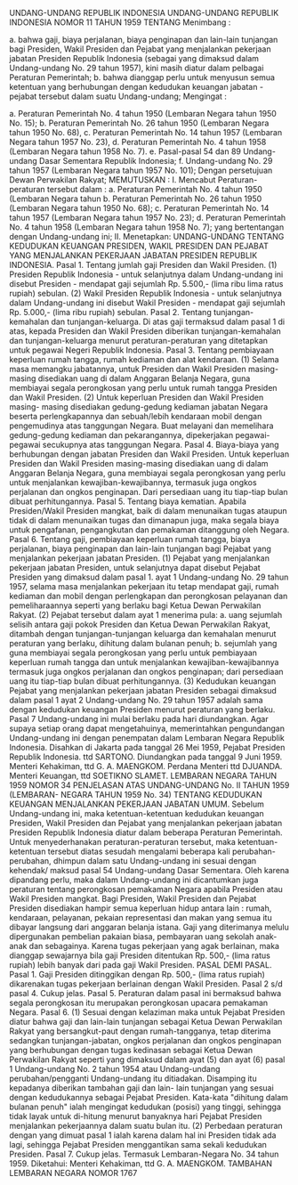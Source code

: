  UNDANG-UNDANG REPUBLIK INDONESIA UNDANG-UNDANG REPUBLIK INDONESIA NOMOR 11 TAHUN 1959 TENTANG
Menimbang :

a. bahwa gaji, biaya perjalanan, biaya penginapan dan lain-lain tunjangan bagi Presiden, Wakil Presiden dan Pejabat yang menjalankan pekerjaan jabatan Presiden Republik Indonesia (sebagai yang dimaksud dalam Undang-undang No. 29 tahun 1957), kini masih diatur dalam pelbagai Peraturan Pemerintah;
b. bahwa dianggap perlu untuk menyusun semua ketentuan yang berhubungan dengan kedudukan keuangan jabatan - pejabat tersebut dalam suatu Undang-undang;
Mengingat :

a. Peraturan Pemerintah No. 4 tahun 1950 (Lembaran Negara tahun 1950 No. 15);
b. Peraturan Pemerintah No. 26 tahun 1950 (Lembaran Negara tahun 1950 No. 68), c. Peraturan Pemerintah No. 14 tahun 1957 (Lembaran Negara tahun 1957 No. 23), d. Peraturan Pemerintah No. 4 tahun 1958 (Lembaran Negara tahun 1958 No. 7).
e. Pasal-pasal 54 dan 89 Undang-undang Dasar Sementara Republik Indonesia;
f. Undang-undang No. 29 tahun 1957 (Lembaran Negara tahun 1957 No. 101); Dengan persetujuan Dewan Perwakilan Rakyat;
MEMUTUSKAN :
 I. Mencabut Peraturan-peraturan tersebut dalam :
a. Peraturan Pemerintah No. 4 tahun 1950 (Lembaran Negara tahun b. Peraturan Pemerintah No. 26 tahun 1950 (Lembaran Negara tahun 1950 No. 68);
c. Peraturan Pemerintah No. 14 tahun 1957 (Lembaran Negara tahun 1957 No. 23);
d. Peraturan Pemerintah No. 4 tahun 1958 (Lembaran Negara tahun 1958 No. 7); yang bertentangan dengan Undang-undang ini; II. Menetapkan: UNDANG-UNDANG TENTANG KEDUDUKAN KEUANGAN PRESIDEN, WAKIL PRESIDEN DAN PEJABAT YANG MENJALANKAN PEKERJAAN JABATAN PRESIDEN REPUBLIK INDONESIA. Pasal 1. Tentang jumlah gaji Presiden dan Wakil Presiden.
(1) Presiden Republik Indonesia - untuk selanjutnya dalam Undang-undang ini disebut Presiden - mendapat gaji sejumlah Rp.
5.500,- (lima ribu lima ratus rupiah) sebulan.
(2) Wakil Presiden Republik Indonesia - untuk selanjutnya dalam Undang-undang ini disebut Wakil Presiden - mendapat gaji sejumlah Rp. 5.000,- (lima ribu rupiah) sebulan. Pasal 2. Tentang tunjangan-kemahalan dan tunjangan-keluarga. Di atas gaji termaksud dalam pasal 1 di atas, kepada Presiden dan Wakil Presiden diberikan tunjangan-kemahalan dan tunjangan-keluarga menurut peraturan-peraturan yang ditetapkan untuk pegawai Negeri Republik Indonesia. Pasal 3. Tentang pembiayaan keperluan rumah tangga, rumah kediaman dan alat kendaraan.
(1) Selama masa memangku jabatannya, untuk Presiden dan Wakil Presiden masing-masing disediakan uang di dalam Anggaran Belanja Negara, guna membiayai segala perongkosan yang perlu untuk rumah tangga Presiden dan Wakil Presiden.
(2) Untuk keperluan Presiden dan Wakil Presiden masing- masing disediakan gedung-gedung kediaman jabatan Negara beserta perlengkapannya dan sebuah/lebih kendaraan mobil dengan pengemudinya atas tanggungan Negara. Buat melayani dan memelihara gedung-gedung kediaman dan pekarangannya, dipekerjakan pegawai-pegawai secukupnya atas tanggungan Negara. Pasal 4. Biaya-biaya yang berhubungan dengan jabatan Presiden dan Wakil Presiden. Untuk keperluan Presiden dan Wakil Presiden masing-masing disediakan uang di dalam Anggaran Belanja Negara, guna membiayai segala perongkosan yang perlu untuk menjalankan kewajiban-kewajibannya, termasuk juga ongkos perjalanan dan ongkos penginapan. Dari persediaan uang itu tiap-tiap bulan dibuat perhitungannya. Pasal 5. Tentang biaya kematian. Apabila Presiden/Wakil Presiden mangkat, baik di dalam menunaikan tugas ataupun tidak di dalam menunaikan tugas dan dimanapun juga, maka segala biaya untuk pengafanan, pengangkutan dan pemakaman ditanggung oleh Negara. Pasal 6. Tentang gaji, pembiayaan keperluan rumah tangga, biaya perjalanan, biaya penginapan dan lain-lain tunjangan bagi Pejabat yang menjalankan pekerjaan jabatan Presiden.
(1) Pejabat yang menjalankan pekerjaan jabatan Presiden, untuk selanjutnya dapat disebut Pejabat Presiden yang dimaksud dalam pasal 1. ayat 1 Undang-undang No. 29 tahun 1957, selama masa menjalankan pekerjaan itu tetap mendapat gaji, rumah kediaman dan mobil dengan perlengkapan dan perongkosan pelayanan dan pemeliharaannya seperti yang berlaku bagi Ketua Dewan Perwakilan Rakyat.
(2) Pejabat tersebut dalam ayat 1 menerima pula:
a. uang sejumlah selisih antara gaji pokok Presiden dan Ketua Dewan Perwakilan Rakyat, ditambah dengan tunjangan-tunjangan keluarga dan kemahalan menurut peraturan yang berlaku, dihitung dalam bulanan penuh;
b. sejumlah yang guna membiayai segala perongkosan yang perlu untuk pembiayaan keperluan rumah tangga dan untuk menjalankan kewajiban-kewajibannya termasuk juga ongkos perjalanan dan ongkos penginapan; dari persediaan uang itu tiap-tiap bulan dibuat perhitungannya.
(3) Kedudukan keuangan Pejabat yang menjalankan pekerjaan jabatan Presiden sebagai dimaksud dalam pasal 1 ayat 2 Undang-undang No. 29 tahun 1957 adalah sama dengan kedudukan keuangan Presiden menurut peraturan yang berlaku.
Pasal 7
Undang-undang ini mulai berlaku pada hari diundangkan. Agar supaya setiap orang dapat mengetahuinya, memerintahkan pengundangan Undang-undang ini dengan penempatan dalam Lembaran Negara Republik Indonesia. Disahkan di Jakarta pada tanggal 26 Mei 1959, Pejabat Presiden Republik Indonesia. ttd SARTONO. Diundangkan pada tanggal 9 Juni 1959. Menteri Kehakiman, ttd G. A. MAENGKOM. Perdana Menteri ttd DJUANDA. Menteri Keuangan, ttd SOETIKNO SLAMET. LEMBARAN NEGARA TAHUN 1959 NOMOR 34 PENJELASAN ATAS UNDANG-UNDANG No. II TAHUN 1959 (LEMBARAN- NEGARA TAHUN 1959 No. 34) TENTANG KEDUDUKAN KEUANGAN MENJALANKAN PEKERJAAN JABATAN UMUM. Sebelum Undang-undang ini, maka ketentuan-ketentuan kedudukan keuangan Presiden, Wakil Presiden dan Pejabat yang menjalankan pekerjaan jabatan Presiden Republik Indonesia diatur dalam beberapa Peraturan Pemerintah. Untuk menyederhanakan peraturan-peraturan tersebut, maka ketentuan-ketentuan tersebut diatas sesudah mengalami beberapa kali perubahan-perubahan, dhimpun dalam satu Undang-undang ini sesuai dengan kehendak/ maksud pasal 54 Undang-undang Dasar Sementara. Oleh karena dipandang perlu, maka dalam Undang-undang ini dicantumkan juga peraturan tentang perongkosan pemakaman Negara apabila Presiden atau Wakil Presiden mangkat. Bagi Presiden, Wakil Presiden dan Pejabat Presiden disediakan hampir semua keperluan hidup antara lain : rumah, kendaraan, pelayanan, pekaian representasi dan makan yang semua itu dibayar langsung dari anggaran belanja istana. Gaji yang diterimanya melulu dipergunakan pembelian pakaian biasa, pembayaran uang sekolah anak-anak dan sebagainya. Karena tugas pekerjaan yang agak berlainan, maka dianggap sewajarnya bila gaji Presiden ditentukan Rp. 500,- (lima ratus rupiah) lebih banyak dari pada gaji Wakil Presiden. PASAL DEMI PASAL. Pasal 1. Gaji Presiden ditinggikan dengan Rp. 500,- (lima ratus rupiah) dikarenakan tugas pekerjaan berlainan dengan Wakil Presiden. Pasal 2 s/d pasal 4. Cukup jelas. Pasal 5. Peraturan dalam pasal ini bermaksud bahwa segala perongkosan itu merupakan perongkosan upacara pemakaman Negara. Pasal 6.
(1) Sesuai dengan kelaziman maka untuk Pejabat Presiden diatur bahwa gaji dan lain-lain tunjangan sebagai Ketua Dewan Perwakilan Rakyat yang bersangkut-paut dengan rumah-tangganya, tetap diterima sedangkan tunjangan-jabatan, ongkos perjalanan dan ongkos penginapan yang berhubungan dengan tugas kedinasan sebagai Ketua Dewan Perwakilan Rakyat seperti yang dimaksud dalam ayat (5) dan ayat (6) pasal 1 Undang-undang No. 2 tahun 1954 atau Undang-undang perubahan/pengganti Undang-undang itu ditiadakan. Disamping itu kepadanya diberikan tambahan gaji dan lain- lain tunjangan yang sesuai dengan kedudukannya sebagai Pejabat Presiden. Kata-kata "dihitung dalam bulanan penuh" ialah mengingat kedudukan (posisi) yang tinggi, sehingga tidak layak untuk di-hitung menurut banyaknya hari Pejabat Presiden menjalankan pekerjaannya dalam suatu bulan itu.
(2) Perbedaan peraturan dengan yang dimuat pasal 1 ialah karena dalam hal ini Presiden tidak ada lagi, sehingga Pejabat Presiden menggantikan sama sekali kedudukan Presiden. Pasal 7. Cukup jelas. Termasuk Lembaran-Negara No. 34 tahun 1959. Diketahui: Menteri Kehakiman, ttd G. A. MAENGKOM. TAMBAHAN LEMBARAN NEGARA NOMOR 1767